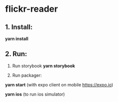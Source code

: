 # flickr-reader
## 1. Install:
**yarn install**

## 2. Run:
1. Run storybook
**yarn storybook**

2. Run packager:

**yarn start** (with expo client on mobile https://expo.io)

**yarn ios** (to run ios simulator)
